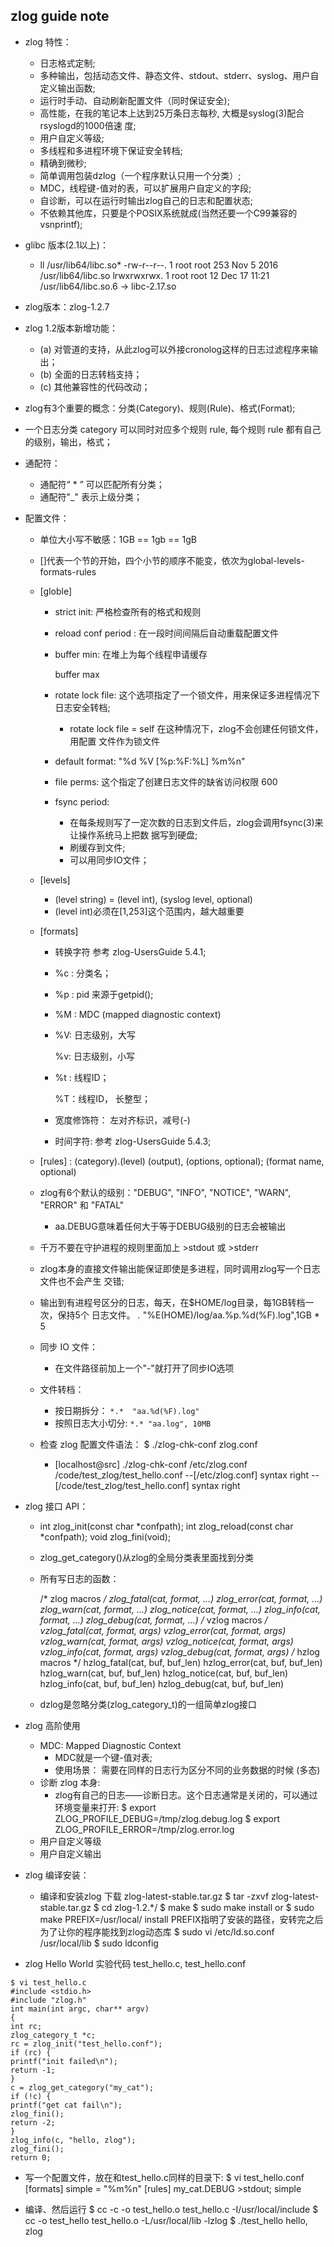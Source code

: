 ## zlog guide note

* zlog 特性：
  * 日志格式定制;
  * 多种输出，包括动态文件、静态文件、stdout、stderr、syslog、用户自定义输出函数;
  * 运行时手动、自动刷新配置文件（同时保证安全);
  * 高性能，在我的笔记本上达到25万条日志每秒, 大概是syslog(3)配合rsyslogd的1000倍速
    度;
  * 用户自定义等级;
  * 多线程和多进程环境下保证安全转档;
  * 精确到微秒;
  * 简单调用包装dzlog（一个程序默认只用一个分类）;
  * MDC，线程键-值对的表，可以扩展用户自定义的字段;
  * 自诊断，可以在运行时输出zlog自己的日志和配置状态;
  * 不依赖其他库，只要是个POSIX系统就成(当然还要一个C99兼容的vsnprintf);
* glibc 版本(2.1以上)：

  * ll /usr/lib64/libc.so*
    -rw-r--r--. 1 root root 253 Nov  5  2016 /usr/lib64/libc.so
    lrwxrwxrwx. 1 root root  12 Dec 17 11:21 /usr/lib64/libc.so.6 -> libc-2.17.so

* zlog版本：zlog-1.2.7

* zlog 1.2版本新增功能：

  * (a) 对管道的支持，从此zlog可以外接cronolog这样的日志过滤程序来输出；
  * (b) 全面的日志转档支持；
  * (c) 其他兼容性的代码改动；

* zlog有3个重要的概念：分类(Category)、规则(Rule)、格式(Format);

* 一个日志分类 category 可以同时对应多个规则 rule, 每个规则 rule 都有自己的级别，输出，格式；

* 通配符：

  * 通配符“ * ” 可以匹配所有分类；
  * 通配符"_" 表示上级分类；

* 配置文件：

  * 单位大小写不敏感：1GB == 1gb == 1gB

  * []代表一个节的开始，四个小节的顺序不能变，依次为global-levels-formats-rules

  * [globle]

    * strict init: 严格检查所有的格式和规则

    * reload conf period : 在一段时间间隔后自动重载配置文件

    * buffer min: 在堆上为每个线程申请缓存

      buffer max

    * rotate lock file: 这个选项指定了一个锁文件，用来保证多进程情况下日志安全转档;

      * rotate lock file = self  在这种情况下，zlog不会创建任何锁文件，用配置
        文件作为锁文件

    * default format: "%d %V [%p:%F:%L] %m%n"

    * file perms: 这个指定了创建日志文件的缺省访问权限  600

    * fsync period: 

      * 在每条规则写了一定次数的日志到文件后，zlog会调用fsync(3)来让操作系统马上把数
        据写到硬盘;
      * 刷缓存到文件;
      * 可以用同步IO文件；

  * [levels]

    * (level string) = (level int), (syslog level, optional)
    * (level int)必须在[1,253]这个范围内，越大越重要

  * [formats]

    * 转换字符 参考 zlog-UsersGuide 5.4.1;

    * %c : 分类名；

    * %p : pid 来源于getpid();

    * %M : MDC (mapped diagnostic context)

    * %V: 日志级别，大写

      %v: 日志级别，小写

    * %t : 线程ID；

      %T：线程ID， 长整型；

    * 宽度修饰符： 左对齐标识，减号(-)

    * 时间字符: 参考  zlog-UsersGuide 5.4.3;

  * [rules] : (category).(level) (output), (options, optional); (format name, optional)

  * zlog有6个默认的级别："DEBUG",  "INFO",  "NOTICE",  "WARN",  "ERROR" 和 "FATAL"

    * aa.DEBUG意味着任何大于等于DEBUG级别的日志会被输出

  * 千万不要在守护进程的规则里面加上 >stdout 或 >stderr

  * zlog本身的直接文件输出能保证即使是多进程，同时调用zlog写一个日志文件也不会产生
    交错;

  * 输出到有进程号区分的日志，每天，在$HOME/log目录，每1GB转档一次，保持5个
    日志文件。
    *.* "%E(HOME)/log/aa.%p.%d(%F).log",1GB * 5

  * 同步 IO 文件：

    * 在文件路径前加上一个"-"就打开了同步IO选项

  * 文件转档：

    * 按日期拆分： ```*.*  "aa.%d(%F).log"```
    * 按照日志大小切分:  ``` *.* "aa.log", 10MB ```

  * 检查 zlog 配置文件语法： $ ./zlog-chk-conf zlog.conf

    * [localhost@src] ./zlog-chk-conf /etc/zlog.conf /code/test_zlog/test_hello.conf
      --[/etc/zlog.conf] syntax right
      --[/code/test_zlog/test_hello.conf] syntax right

* zlog 接口 API：

  * int zlog_init(const char *confpath);
    int zlog_reload(const char *confpath);
    void zlog_fini(void);

  * zlog_get_category()从zlog的全局分类表里面找到分类

  * 所有写日志的函数：

     /* zlog macros */
    zlog_fatal(cat, format, ...)
    zlog_error(cat, format, ...)
    zlog_warn(cat, format, ...)
    zlog_notice(cat, format, ...)
    zlog_info(cat, format, ...)
    zlog_debug(cat, format, ...)
    /* vzlog macros */
    vzlog_fatal(cat, format, args)
    vzlog_error(cat, format, args)
    vzlog_warn(cat, format, args)
    vzlog_notice(cat, format, args)
    vzlog_info(cat, format, args)
    vzlog_debug(cat, format, args)
    /* hzlog macros */
    hzlog_fatal(cat, buf, buf_len)
    hzlog_error(cat, buf, buf_len)
    hzlog_warn(cat, buf, buf_len)
    hzlog_notice(cat, buf, buf_len)
    hzlog_info(cat, buf, buf_len)
    hzlog_debug(cat, buf, buf_len)

  * dzlog是忽略分类(zlog_category_t)的一组简单zlog接口

* zlog 高阶使用
  * MDC: Mapped Diagnostic Context
    *  MDC就是一个键-值对表;
    * 使用场景： 需要在同样的日志行为区分不同的业务数据的时候 (多态)
  * 诊断 zlog 本身:
    * zlog有自己的日志——诊断日志。这个日志通常是关闭的，可以通过环境变量来打开:
      $ export ZLOG_PROFILE_DEBUG=/tmp/zlog.debug.log
      $ export ZLOG_PROFILE_ERROR=/tmp/zlog.error.log
  * 用户自定义等级
  * 用户自定义输出 

* zlog 编译安装：
  * 编译和安装zlog
    下载 zlog-latest-stable.tar.gz
    $ tar -zxvf zlog-latest-stable.tar.gz
    $ cd zlog-1.2.*/
    $ make
    $ sudo make install
    or
    $ sudo make PREFIX=/usr/local/ install
    PREFIX指明了安装的路径，安转完之后为了让你的程序能找到zlog动态库
    $ sudo vi /etc/ld.so.conf
    /usr/local/lib
    $ sudo ldconfig
* zlog Hello World 实验代码
  test_hello.c, test_hello.conf

``` 
$ vi test_hello.c
#include <stdio.h>
#include "zlog.h"
int main(int argc, char** argv)
{
int rc;
zlog_category_t *c;
rc = zlog_init("test_hello.conf");
if (rc) {
printf("init failed\n");
return -1;
}
c = zlog_get_category("my_cat");
if (!c) {
printf("get cat fail\n");
zlog_fini();
return -2;
}
zlog_info(c, "hello, zlog");
zlog_fini();
return 0;
```

* 写一个配置文件，放在和test_hello.c同样的目录下:
  $ vi test_hello.conf
  [formats]
  simple = "%m%n"
  [rules]
  my_cat.DEBUG >stdout; simple

* 编译、然后运行
  $ cc -c -o test_hello.o test_hello.c -I/usr/local/include
  $ cc -o test_hello test_hello.o -L/usr/local/lib -lzlog
  $ ./test_hello
  hello, zlog
